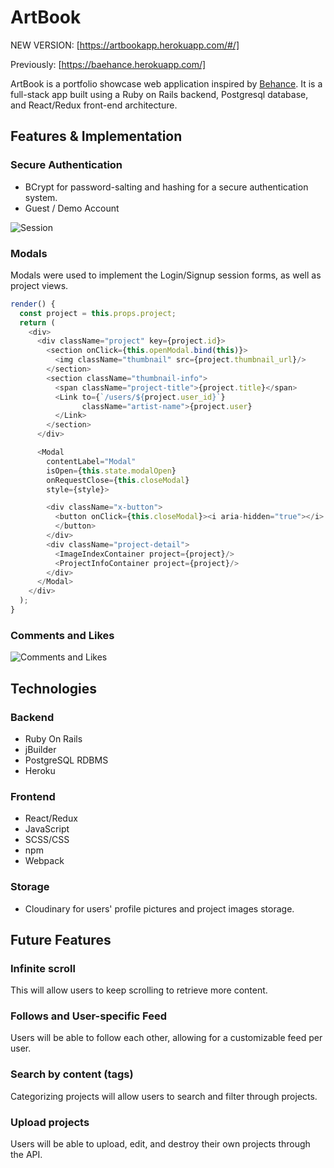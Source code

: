 # ArtBook

NEW VERSION: [https://artbookapp.herokuapp.com/#/]

Previously: [https://baehance.herokuapp.com/]

ArtBook is a portfolio showcase web application inspired by [Behance](https://www.behance.net/). It is a full-stack app built using a Ruby on Rails backend, Postgresql database, and React/Redux front-end architecture.

<!-- [Live Demo!][heroku] -->
[heroku]: https://baehance.herokuapp.com/


## Features & Implementation

### Secure Authentication
* BCrypt for password-salting and hashing for a secure authentication system.
* Guest / Demo Account

![Session](http://g.recordit.co/DTgAZHML7h.gif)

### Modals

Modals were used to implement the Login/Signup session forms, as well as project views.

```javascript
render() {
  const project = this.props.project;
  return (
    <div>
      <div className="project" key={project.id}>
        <section onClick={this.openModal.bind(this)}>
          <img className="thumbnail" src={project.thumbnail_url}/>
        </section>
        <section className="thumbnail-info">
          <span className="project-title">{project.title}</span>
          <Link to={`/users/${project.user_id}`}
                className="artist-name">{project.user}
          </Link>
        </section>
      </div>

      <Modal
        contentLabel="Modal"
        isOpen={this.state.modalOpen}
        onRequestClose={this.closeModal}
        style={style}>

        <div className="x-button">
          <button onClick={this.closeModal}><i aria-hidden="true"></i>
          </button>
        </div>
        <div className="project-detail">
          <ImageIndexContainer project={project}/>
          <ProjectInfoContainer project={project}/>
        </div>
      </Modal>
    </div>
  );
}
```

### Comments and Likes

![Comments and Likes](http://g.recordit.co/aHuEZPU54l.gif)

## Technologies

### Backend
* Ruby On Rails
* jBuilder
* PostgreSQL RDBMS
* Heroku

### Frontend
* React/Redux
* JavaScript
* SCSS/CSS
* npm
* Webpack

### Storage
* Cloudinary for users' profile pictures and project images storage.


## Future Features

### Infinite scroll

This will allow users to keep scrolling to retrieve more content.

### Follows and User-specific Feed

Users will be able to follow each other, allowing for a customizable feed per user.

### Search by content (tags)

Categorizing projects will allow users to search and filter through projects.

### Upload projects

Users will be able to upload, edit, and destroy their own projects through the API.
